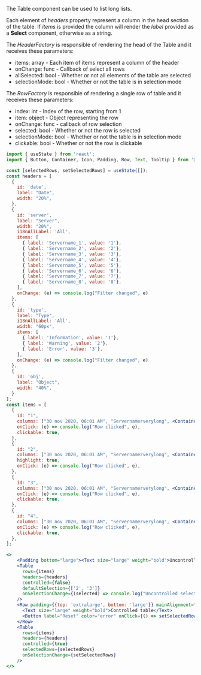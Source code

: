 The Table component can be used to list long lists.

Each element of *headers* property represent a column in the head section of the table.
If *items* is provided the column will render the *label* provided as a **Select** component, otherwise as a string.

The *HeaderFactory* is responsible of rendering the head of the Table and it receives these parameters:

- items: array - Each item of items represent a column of the header
- onChange: func - Callback of select all rows
- allSelected: bool - Whether or not all elements of the table are selected
- selectionMode: bool - Whether or not the table is in selection mode

The *RowFactory* is responsible of rendering a single row of table and it receives these parameters:

- index: int - Index of the row, starting from 1
- item: object - Object representing the row
- onChange: func - callback of row selection
- selected: bool - Whether or not the row is selected
- selectionMode: bool - Whether or not the table is in selection mode
- clickable: bool - Whether or not the row is clickable

```jsx
import { useState } from 'react';
import { Button, Container, Icon, Padding, Row, Text, Tooltip } from '@zextras/zapp-ui';

const [selectedRows, setSelectedRows] = useState([]);
const headers = [
  {
    id: 'date',
    label: "Date",
    width: "20%",
  },
  {
    id: 'server',
    label: "Server",
    width: "20%",
    i18nAllLabel: 'All',
    items: [
      { label: 'Servername_1', value: '1'},
      { label: 'Servername_2', value: '2'},
      { label: 'Servername_3', value: '3'},
      { label: 'Servername_4', value: '4'},
      { label: 'Servername_5', value: '5'},
      { label: 'Servername_6', value: '6'},
      { label: 'Servername_7', value: '7'},
      { label: 'Servername_8', value: '8'},
    ],
    onChange: (e) => console.log("Filter changed", e)
  },
  {
    id: 'type',
    label: "Type",
    i18nAllLabel: 'All',
    width: "60px",
    items: [
      { label: 'Information', value: '1'},
      { label: 'Warning', value: '2'},
      { label: 'Error', value: '3'},
    ],
    onChange: (e) => console.log("Filter changed", e)
  },
  {
    id: 'obj',
    label: "Object",
    width: "40%",
  }
];
const items = [
  {
    id: "1",
    columns: ["30 nov 2020, 06:01 AM", "Servernamerverylong", <Container><Icon icon="Info" color="primary" /></Container>, "Zextras Backup Notifcation, Lorem ipsum dolor sit amet, consectetur adipiscing elit."],
    onClick: (e) => console.log("Row clicked", e),
    clickable: true,
  },
  {
    id: "2",
    columns: ["30 nov 2020, 06:01 AM", "Servernamerverylong", <Container><Icon icon="AlertTriangle" color="warning" /></Container>, <Tooltip label="Zextras Backup Notifcation, Lorem ipsum dolor sit amet, consectetur adipiscing elit."><Text>Zextras Backup Notifcation, Lorem ipsum dolor sit amet, consectetur adipiscing elit.</Text></Tooltip>],
    highlight: true,
    onClick: (e) => console.log("Row clicked", e),
  },
  {
    id: "3",
    columns: ["30 nov 2020, 06:01 AM", "Servernamerverylong", <Container><Icon icon="CloseSquare" color="error" /></Container>, "Zextras Backup Notifcation, Lorem ipsum dolor sit amet, consectetur adipiscing elit."],
    onClick: (e) => console.log("Row clicked", e),
    clickable: true,
  },
  {
    id: "4",
    columns: ["30 nov 2020, 06:01 AM", "Servernamerverylong", <Container><Icon icon="CloseSquare" color="error" /></Container>, "Zextras Backup Notifcation, Lorem ipsum dolor sit amet, consectetur adipiscing elit."],
    onClick: (e) => console.log("Row clicked", e),
    clickable: true,
  },
];

<>
    <Padding bottom="large"><Text size="large" weight="bold">Uncontrolled table</Text></Padding>    
    <Table
      rows={items}
      headers={headers}
      controlled={false}
      defaultSelection={['2', '3']}
      onSelectionChange={(selected) => console.log("Uncontrolled selection onChange", selected)}
    />
    <Row padding={{top: 'extralarge', bottom: 'large'}} mainAlignment="space-between" width="100%">
      <Text size="large" weight="bold">Controlled table</Text>
      <Button label="Reset" color="error" onClick={() => setSelectedRows([])} />
    </Row>    
    <Table
      rows={items}
      headers={headers}
      controlled={true}
      selectedRows={selectedRows}
      onSelectionChange={setSelectedRows}
    />
</>
```
